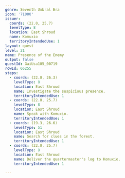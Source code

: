 ```yaml
---
genre: Seventh Umbral Era
icon: '71000'
issuer:
  coords: (22.0, 25.7)
  levelType: 8
  location: East Shroud
  name: Komuxio
  territoryIntendedUse: 1
layout: quest
level: 21
name: Presence of the Enemy
output: false
questId: GaiUsa105_00719
rowId: 66255
steps:
  - coords: (22.0, 26.3)
    levelType: 8
    location: East Shroud
    name: Investigate the suspicious presence.
    territoryIntendedUse: 1
  - coords: (22.0, 25.7)
    levelType: 8
    location: East Shroud
    name: Speak with Komuxio.
    territoryIntendedUse: 1
  - coords: (19.3, 26.6)
    levelType: 51
    location: East Shroud
    name: Search for clues in the forest.
    territoryIntendedUse: 1
  - coords: (22.0, 25.7)
    levelType: 8
    location: East Shroud
    name: Deliver the quartermaster's log to Komuxio.
    territoryIntendedUse: 1

---
```

